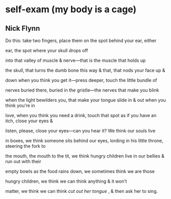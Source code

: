 # self-exam (my body is a cage)
## Nick Flynn
Do this: take two fingers, place them on
the spot behind your ear, either

ear, the spot where your skull drops off

into that valley of muscle
& nerve—that is the muscle that holds up

the skull, that turns the dumb bone
this way & that, that nods your face up &

down when you think you
get it—press deeper, touch the little bundle of

nerves buried there, buried in
the gristle—the nerves that make you blink

when the light bewilders you, that make your tongue
slide in & out when you think you’re in

love, when you think you need a drink, touch
that spot as if you have an itch, close your eyes &

listen, please, close
your eyes—can you hear it? We think our souls live

in boxes, we think someone sits behind our eyes,
lording in his little throne, steering the fork to

the mouth, the mouth to the tit, we think
hungry children live in our bellies & run out with their

empty bowls as the food rains
down, we sometimes think we are those

hungry children, we think
we can think anything & it won’t

matter, we think we can think _cut out her tongue_ ,
& then ask her to sing.